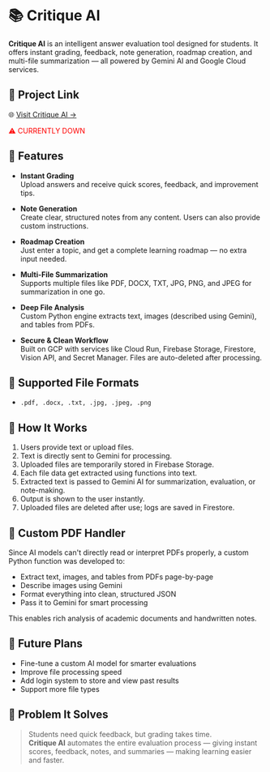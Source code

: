 # 📚 Critique AI

**Critique AI** is an intelligent answer evaluation tool designed for students. It offers instant grading, feedback, note generation,  roadmap creation, and multi-file summarization — all powered by Gemini AI and Google Cloud services.


## 🔗 Project Link
🌐 [Visit Critique AI →](https://critiqueai.dev)
<div style='color: red'>&#9888; CURRENTLY DOWN</div>

## 🚀 Features

- **Instant Grading**  
  Upload answers and receive quick scores, feedback, and improvement tips.

- **Note Generation**  
  Create clear, structured notes from any content. Users can also provide custom instructions.

- **Roadmap Creation**  
  Just enter a topic, and get a complete learning roadmap — no extra input needed.

- **Multi-File Summarization**  
  Supports multiple files like PDF, DOCX, TXT, JPG, PNG, and JPEG for summarization in one go.

- **Deep File Analysis**  
  Custom Python engine extracts text, images (described using Gemini), and tables from PDFs.

- **Secure & Clean Workflow**  
  Built on GCP with services like Cloud Run, Firebase Storage, Firestore, Vision API, and Secret Manager. Files are auto-deleted after processing.



## 📂 Supported File Formats

- `.pdf, .docx, .txt, .jpg, .jpeg, .png`



## 🧠 How It Works

1. Users provide text or upload files.
2. Text is directly sent to Gemini for processing.
3. Uploaded files are temporarily stored in Firebase Storage.
4. Each file data get extracted using functions into text.
5. Extracted text is passed to Gemini AI for summarization, evaluation, or note-making.
6. Output is shown to the user instantly.
7. Uploaded files are deleted after use; logs are saved in Firestore.



## 🧩 Custom PDF Handler

Since AI models can't directly read or interpret PDFs properly, a custom Python function was developed to:

- Extract text, images, and tables from PDFs page-by-page
- Describe images using Gemini
- Format everything into clean, structured JSON
- Pass it to Gemini for smart processing

This enables rich analysis of academic documents and handwritten notes.



## 🌱 Future Plans

- Fine-tune a custom AI model for smarter evaluations
- Improve file processing speed
- Add login system to store and view past results
- Support more file types



## 🎯 Problem It Solves

> Students need quick feedback, but grading takes time.  
> **Critique AI** automates the entire evaluation process — giving instant scores, feedback, notes, and summaries — making learning easier and faster.

